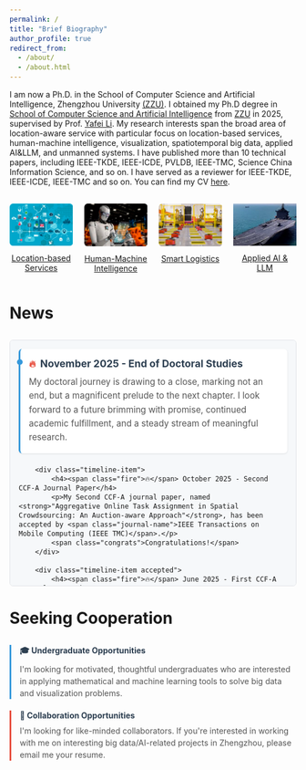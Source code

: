 ```yaml
---
permalink: /
title: "Brief Biography"
author_profile: true
redirect_from: 
  - /about/
  - /about.html
---
```


I am now a Ph.D. in the School of Computer Science and Artificial Intelligence, Zhengzhou University [(ZZU)](https://www.zzu.edu.cn/). I obtained my Ph.D degree in [School of Computer Science and Artificial Intelligence](https://www7.zzu.edu.cn/csai/) from [ZZU](https://www.zzu.edu.cn/) in 2025, supervised by Prof. [Yafei Li](https://www7.zzu.edu.cn/csai/info/1354/3155.htm). My research interests span the broad area of location-aware service with particular focus on location-based services, human-machine intelligence, visualization, spatiotemporal big data, applied AI&LLM, and unmanned systems. I have published more than 10 technical papers, including IEEE-TKDE, IEEE-ICDE, PVLDB, IEEE-TMC, Science China Information Science, and so on. I have served as a reviewer for IEEE-TKDE, IEEE-ICDE, IEEE-TMC and so on. You can find my CV [here](/files/cv.pdf).

<div class="image-grid" style="display: grid; grid-template-columns: repeat(4, 1fr); gap: 20px; text-align: center; margin: 30px 0;">
  <div class="image-item">
    <a href="https://www.businessnewsdaily.com/5386-location-based-services.html" target="_blank">
      <img src="/images/local_based.png" alt="Location-based Services" style="width: 100%; max-width: 180px; height: auto;">
    </a>
    <p style="margin-top: 10px;">
      <a href="https://www.businessnewsdaily.com/5386-location-based-services.html" target="_blank">Location-based Services</a>
    </p>
  </div>
  
  <div class="image-item">
    <a href="https://hbr.org/2018/07/collaborative-intelligence-humans-and-ai-are-joining-forces" target="_blank">
      <img src="/images/human.png" alt="Human-Machine Intelligence" style="width: 100%; max-width: 180px; height: auto;">
    </a>
    <p style="margin-top: 10px;">
      <a href="https://hbr.org/2018/07/collaborative-intelligence-humans-and-ai-are-joining-forces" target="_blank">Human-Machine Intelligence</a>
    </p>
  </div>
  
  <div class="image-item">
    <a href="https://isl-group.eu/en/logistic-solutions/intelligent-logistic-solutions/" target="_blank">
      <img src="/images/smart_log.png" alt="Visualization" style="width: 100%; max-width: 180px; height: auto;">
    </a>
    <p style="margin-top: 10px;">
      <a href="https://isl-group.eu/en/logistic-solutions/intelligent-logistic-solutions/" target="_blank">Smart Logistics</a>
    </p>
  </div>
  
  <div class="image-item">
    <a href="https://www.appliedai.de/en/solutions-services/ai-individual-solutions/large-language-models/" target="_blank">
      <img src="/images/wuren.png" alt="Applied AI & LLM" style="width: 100%; max-width: 180px; height: auto;">
    </a>
    <p style="margin-top: 10px;">
      <a href="https://www.appliedai.de/en/solutions-services/ai-individual-solutions/large-language-models/" target="_blank">Applied AI & LLM</a>
    </p>
  </div>
</div>




News
======

<style>
.research-timeline {
    max-width: 100%;
    margin: 30px 0;
}

.timeline-scroll {
    max-height: 400px;
    overflow-y: auto;
    padding-right: 10px;
    border: 1px solid #e1e4e8;
    border-radius: 6px;
    padding: 15px;
    background: #f6f8fa;
}

/* 自定义滚动条 */
.timeline-scroll::-webkit-scrollbar {
    width: 6px;
}

.timeline-scroll::-webkit-scrollbar-track {
    background: #f1f1f1;
    border-radius: 3px;
}

.timeline-scroll::-webkit-scrollbar-thumb {
    background: #c1c1c1;
    border-radius: 3px;
}

.timeline-scroll::-webkit-scrollbar-thumb:hover {
    background: #a8a8a8;
}

.timeline-item {
    border-left: 3px solid #3498db;
    padding: 0 15px 20px 15px;
    margin-bottom: 20px;
    position: relative;
    background: white;
    border-radius: 6px;
    padding: 15px;
    box-shadow: 0 1px 3px rgba(0,0,0,0.1);
}

.timeline-item:last-child {
    margin-bottom: 0;
    padding-bottom: 15px;
}

.timeline-item::before {
    content: '';
    position: absolute;
    width: 10px;
    height: 10px;
    border-radius: 50%;
    background: #3498db;
    top: 18px;
    left: -6.5px;
}

.timeline-item.accepted::before {
    background: #e74c3c;
}

.timeline-item h4 {
    margin: 0 0 10px 0;
    color: #2c3e50;
    font-size: 1.1rem;
    display: flex;
    align-items: center;
}

.timeline-item h4 .fire {
    color: #e74c3c;
    margin-right: 8px;
    font-size: 1rem;
}

.timeline-item p {
    margin: 0;
    color: #555;
    line-height: 1.6;
    font-size: 0.95rem;
}

.journal-name {
    color: #3498db;
    font-weight: 600;
}

.congrats {
    color: #e74c3c;
    font-weight: bold;
    margin-top: 8px;
    display: inline-block;
    font-size: 0.9rem;
}

.scroll-hint {
    text-align: center;
    color: #7f8c8d;
    font-size: 0.85rem;
    margin-top: 10px;
    transition: opacity 0.3s ease;
}
</style>

<div class="research-timeline">
    <div class="timeline-scroll" id="timelineScroll">
        <div class="timeline-item">
            <h4><span class="fire">🔥</span> November 2025 - End of Doctoral Studies</h4>
            <p>My doctoral journey is drawing to a close, marking not an end, but a magnificent prelude to the next chapter. I look forward to a future brimming with promise, continued academic fulfillment, and a steady stream of meaningful research.</p>
        </div>
        
        <div class="timeline-item">
            <h4><span class="fire">🔥</span> October 2025 - Second CCF-A Journal Paper</h4>
            <p>My Second CCF-A journal paper, named <strong>"Aggregative Online Task Assignment in Spatial Crowdsourcing: An Auction-aware Approach"</strong>, has been accepted by <span class="journal-name">IEEE Transactions on Mobile Computing (IEEE TMC)</span>.</p>
            <span class="congrats">Congratulations!</span>
        </div>
        
        <div class="timeline-item accepted">
            <h4><span class="fire">🔥</span> June 2025 - First CCF-A Journal Paper</h4>
            <p>My first CCF-A journal paper, named <strong>"Profit-Aware Online Crowdsensing Task Assignment for Intelligent Transportation Services"</strong>, has been accepted by <span class="journal-name">Science China Information Sciences (SCIS)</span>.</p>
            <span class="congrats">Congratulations!</span>
        </div>
        
        <div class="timeline-item">
            <h4><span class="fire">🔥</span> September 2021 - Opening of Doctory Studing</h4>
            <p>My doctoral journey has begun! I need to work hard and strive to graduate normally in four years without delay.</p>
        </div>
        
        

    </div>
    <div class="scroll-hint" id="scrollHint">↓ Scroll for more news</div>
</div>

<script>
document.addEventListener('DOMContentLoaded', function() {
    const timelineScroll = document.getElementById('timelineScroll');
    const scrollHint = document.getElementById('scrollHint');
    
    // 检查内容是否超出容器高度
    if (timelineScroll.scrollHeight > timelineScroll.clientHeight) {
        // 滚动时隐藏提示
        timelineScroll.addEventListener('scroll', function() {
            if (timelineScroll.scrollTop > 10) {
                scrollHint.style.opacity = '0';
            } else {
                scrollHint.style.opacity = '1';
            }
        });
    } else {
        scrollHint.style.display = 'none';
    }
});
</script>


Seeking Cooperation
======
<div class="clean-opportunities" style="margin: 30px 0;">
  <div style="border-left: 3px solid #3498db; padding: 0 0 0 15px; margin-bottom: 20px;">
    <h4 style="margin: 0 0 8px 0; color: #2c3e50;">🎓 Undergraduate Opportunities</h4>
    <p style="margin: 0; color: #555; line-height: 1.5;">
      I'm looking for motivated, thoughtful undergraduates who are interested in applying mathematical and machine learning tools to solve big data and visualization problems.
    </p>
  </div>

  <div style="border-left: 3px solid #e74c3c; padding: 0 0 0 15px; margin-bottom: 20px;">
    <h4 style="margin: 0 0 8px 0; color: #2c3e50;">🤝 Collaboration Opportunities</h4>
    <p style="margin: 0; color: #555; line-height: 1.5;">
      I'm looking for like-minded collaborators. If you're interested in working with me on interesting big data/AI-related projects in Zhengzhou, please email me your resume.
    </p>
  </div>
</div>
